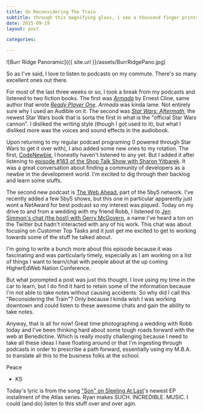 ```yaml
---
title: On Reconsidering The Train
subtitle: through this magnifying glass, i see a thousand finger prints on the surfaces of who i am.
date: 2015-09-19
layout: post

categories: 

---
```


![Burr Ridge Panoramic]({{ site.url }}/assets/BurrRidgePano.jpg)

So as I've said, I love to listen to podcasts on my commute. There's so many excellent ones out there. 

For most of the last three weeks or so, I took a break from my podcasts and listened to two fiction books. The first was *[Armada](http://www.audible.com/pd/Sci-Fi-Fantasy/Armada-Audiobook/B00VN0Q8XY/)* by Ernest Cline, same author that wrote *[Ready Player One](http://www.audible.com/pd/Sci-Fi-Fantasy/Ready-Player-One-Audiobook/B005FRGT44/)*. *Armada* was kinda lame. Not entirely sure why I used an Audible on it. The second was *[Star Wars: Aftermath](http://www.audible.com/pd/Sci-Fi-Fantasy/Aftermath-Star-Wars-Audiobook/B011PVXPO0/)*, the newest Star Wars book that is sorta the first in what is the "official Star Wars cannon". I disliked the writing style (though I got used to it), but what I disliked more was the voices and sound effects in the audiobook. 

Upon returning to my regular podcast programing (I powered through Star Wars to get it over with), I also added some new ones to my rotation. The first, [CodeNewbie](http://www.codenewbie.org/), I honestly haven't listened to any yet. But I added it after listening to [episode #183 of the Shop Talk Show with Sharon Yitbarek](http://shoptalkshow.com/episodes/183-with-saron-yitbarek/). It was a great conversation about finding a community of developers as a newbie in the development world. I'm excited to dig through their backlog and learn some stuffs. 

The second new podcast is [The Web Ahead](http://thewebahead.net/), part of the 5by5 network. I've recently added a few 5by5 shows, but this one in particular apparently just wont a NetAward for best podcast so my interest was piqued. Today on my drive to and from a wedding with my friend Robb, I listened to [Jen Simmon's chat (the host) with Gerry McGovern](http://thewebahead.net/106), a name I've heard a ton on the Twitter but hadn't interacted with any of his work. This chat was about focusing on Customer Top Tasks and it just get me excited to get to working towards some of the stuff he talked about. 

I'm going to write a bunch more about this episode because it was fascinating and was particularly timely, especially as I am working on a list of things I want to learn/chat with people about at the up coming HigherEdWeb Nation Conference. 

But what porompted a post was just this thought. I love using my time in the car to learn, but I do find it hard to retain some of the information because I'm not able to take notes without causing accidents. So why did I call this "Reconsidering the Train"? Only because I kinda wish I was working downtown and could listen to these awesome chats and gain the ability to take notes. 

Anyway, that is all for now! Great time photographing a wedding with Robb today and I've been thinking hard about some tough roads forward with the web at Benedictine. Which is really mostly challenging because I need to take all these ideas I have floating around or that I'm ingesting through podcasts in order to prescribe a path forward, essentially using my M.B.A. to translate all this to the business folks at the school. 

Peace
- KS

Today's lyric is from the song ["Son" on Sleeling At Last](https://itun.es/us/Axor9)'s newest EP installment of the Atlas series. Ryan makes SUCH. INCREDIBLE. MUSIC. I could (and do) listen to this stuff over and over agin. 